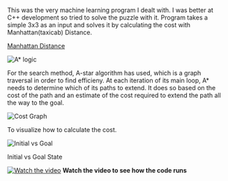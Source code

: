 This was the very machine learning program I dealt with. I was better at C++ development so tried to solve the puzzle with it. Program takes a simple 3x3 as an input and solves it by calculating the cost with Manhattan(taxicab) Distance.


[Manhattan Distance](https://en.wikipedia.org/wiki/Taxicab_geometry)


![A* logic](https://media.geeksforgeeks.org/wp-content/uploads/puzzle-1.jpg)

For the search method, A-star algorithm has used, which is a graph traversal in order to find efficieny. At each iteration of its main loop, A* needs to determine which of its paths to extend. It does so based on the cost of the path and an estimate of the cost required to extend the path all the way to the goal.


![Cost Graph](https://upload.wikimedia.org/wikipedia/commons/9/98/AstarExampleEn.gif)

To visualize how to calculate the cost.

![Initial vs Goal](https://www.cs.princeton.edu/courses/archive/spr18/cos226/assignments/8puzzle/4moves.png)

Initial vs Goal State

[![Watch the video](https://i.vimeocdn.com/video/831405690_1280x720.jpg)](https://vimeo.com/373321351)
**Watch the video to see how the code runs**
